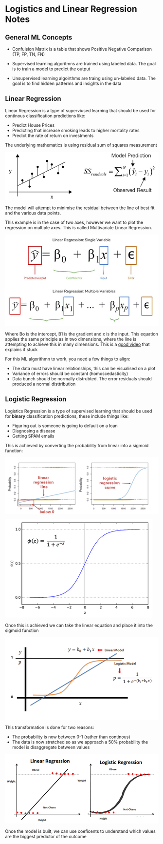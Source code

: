 # Logistics and Linear Regression Notes

## General ML Concepts ##

- Confuision Matrix is a table that shows Positive Negative Comparison (TP, FP, TN, FN)

- Supervised learning algoritmns are trained using labeled data. The goal is to train a model to predict the output

- Unsupervised learning algoirthms are traing using un-labeled data. The goal is to find hidden patterms and insights in the data

## Linear Regression

Linear Regression is a type of superviused learning that should be used for continous classification predictions like:

- Predict House Prices
- Predicting that increase smoking leads to higher mortality rates
- Predict the rate of return on investments

The underlying mathematics is using residual sum of squares measurement


![image](images/residuals.png)

The model will attempt to minimise the residual between the line of best fit and the various data points. 

This example is in the case of two axes, however we want to plot the regression on multiple axes. This is called Multivariate Linear Regression.

![image](images/multi_linear_reg.jpg)

Where Bo is the intercept, B1 is the gradient and x is the input. This equation applies the same principle as in two dimensions, where the line is attempting to achieve this in many dimensions. This is a [good video](https://www.youtube.com/watch?v=SZ--3sUoNmY) that explains if stuck

For this ML algorithmn to work, you need a few things to align:

- The data must have linear relationships, this can be visualised on a plot
- Variance of errors should be constant (homoscedasticity)
- Data bunch should be normally distrubted. The error residuals should produced a normal disttribution


## Logistic Regression ##

Logistics Regression is a type of supervised learning that should be used for __binary__ classification predictions, these include things like:

- Figuring out is someone is going to default on a loan
- Diagnosing a disease
- Getting SPAM emails

This is achieved by converting the probability from linear into a sigmoid function:

![image](images/linear_conversion.png)

![image](images/sigmoid_function.png)

Once this is achieved we can take the linear equation and place it into the sigmoid function

![image](images/Linear_to_Logistics.png)

This transformation is done for two reasons:

- The probability is now between 0-1 (rather than continous)
- The data is now stretched so as we approach a 50% probability the model is disaggregate between values

![image](images/obese.png)

Once the model is built, we can use coeficents to understand which values are the biggest predictor of the outcome